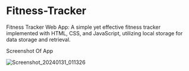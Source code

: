 # Fitness-Tracker
Fitness Tracker Web App: A simple yet effective fitness tracker implemented with HTML, CSS, and JavaScript, utilizing local storage for data storage and retrieval.

Screenshot Of App

![Screenshot_20240131_011326](https://github.com/Arijit-2002/Fitness-Tracker/assets/82672398/971ab2bb-c56d-4ade-92ab-e47fb533ab1f)


